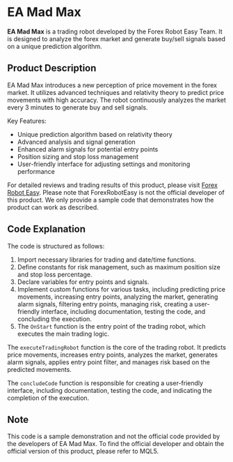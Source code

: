 # EA Mad Max

**EA Mad Max** is a trading robot developed by the Forex Robot Easy Team. It is designed to analyze the forex market and generate buy/sell signals based on a unique prediction algorithm.

## Product Description

EA Mad Max introduces a new perception of price movement in the forex market. It utilizes advanced techniques and relativity theory to predict price movements with high accuracy. The robot continuously analyzes the market every 3 minutes to generate buy and sell signals.

Key Features:
- Unique prediction algorithm based on relativity theory
- Advanced analysis and signal generation
- Enhanced alarm signals for potential entry points
- Position sizing and stop loss management
- User-friendly interface for adjusting settings and monitoring performance

For detailed reviews and trading results of this product, please visit [Forex Robot Easy](https://forexroboteasy.com/forex-robot-review/review-ea-mad-max-new-perception-of-price-movement-in-the-forex-market/). Please note that ForexRobotEasy is not the official developer of this product. We only provide a sample code that demonstrates how the product can work as described.

## Code Explanation

The code is structured as follows:

1. Import necessary libraries for trading and date/time functions.
2. Define constants for risk management, such as maximum position size and stop loss percentage.
3. Declare variables for entry points and signals.
4. Implement custom functions for various tasks, including predicting price movements, increasing entry points, analyzing the market, generating alarm signals, filtering entry points, managing risk, creating a user-friendly interface, including documentation, testing the code, and concluding the execution.
5. The `OnStart` function is the entry point of the trading robot, which executes the main trading logic.

The `executeTradingRobot` function is the core of the trading robot. It predicts price movements, increases entry points, analyzes the market, generates alarm signals, applies entry point filter, and manages risk based on the predicted movements.

The `concludeCode` function is responsible for creating a user-friendly interface, including documentation, testing the code, and indicating the completion of the execution.

## Note

This code is a sample demonstration and not the official code provided by the developers of EA Mad Max. To find the official developer and obtain the official version of this product, please refer to MQL5.

